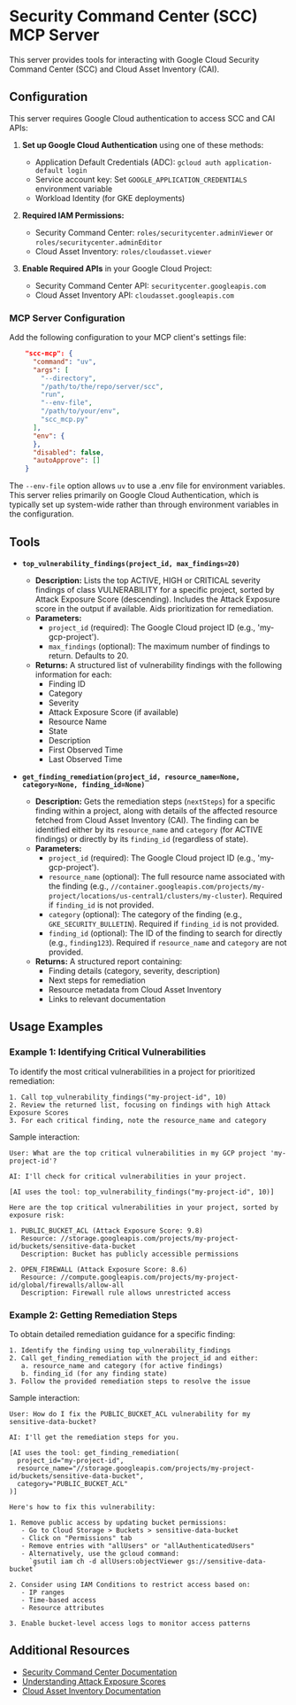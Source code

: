# Security Command Center (SCC) MCP Server

This server provides tools for interacting with Google Cloud Security Command Center (SCC) and Cloud Asset Inventory (CAI).

## Configuration

This server requires Google Cloud authentication to access SCC and CAI APIs:

1. **Set up Google Cloud Authentication** using one of these methods:
   - Application Default Credentials (ADC): `gcloud auth application-default login`
   - Service account key: Set `GOOGLE_APPLICATION_CREDENTIALS` environment variable
   - Workload Identity (for GKE deployments)

2. **Required IAM Permissions:**
   - Security Command Center: `roles/securitycenter.adminViewer` or `roles/securitycenter.adminEditor`
   - Cloud Asset Inventory: `roles/cloudasset.viewer`

3. **Enable Required APIs** in your Google Cloud Project:
   - Security Command Center API: `securitycenter.googleapis.com`
   - Cloud Asset Inventory API: `cloudasset.googleapis.com`

### MCP Server Configuration

Add the following configuration to your MCP client's settings file:

```json
    "scc-mcp": {
      "command": "uv",
      "args": [
        "--directory",
        "/path/to/the/repo/server/scc",
        "run",
        "--env-file",
        "/path/to/your/env",
        "scc_mcp.py"
      ],
      "env": {
      },
      "disabled": false,
      "autoApprove": []
    }
```

The `--env-file` option allows `uv` to use a .env file for environment variables. This server relies primarily on Google Cloud Authentication, which is typically set up system-wide rather than through environment variables in the configuration.

## Tools

- **`top_vulnerability_findings(project_id, max_findings=20)`**
    - **Description:** Lists the top ACTIVE, HIGH or CRITICAL severity findings of class VULNERABILITY for a specific project, sorted by Attack Exposure Score (descending). Includes the Attack Exposure score in the output if available. Aids prioritization for remediation.
    - **Parameters:**
        - `project_id` (required): The Google Cloud project ID (e.g., 'my-gcp-project').
        - `max_findings` (optional): The maximum number of findings to return. Defaults to 20.
    - **Returns:** A structured list of vulnerability findings with the following information for each:
        - Finding ID
        - Category
        - Severity
        - Attack Exposure Score (if available)
        - Resource Name
        - State
        - Description
        - First Observed Time
        - Last Observed Time

- **`get_finding_remediation(project_id, resource_name=None, category=None, finding_id=None)`**
    - **Description:** Gets the remediation steps (`nextSteps`) for a specific finding within a project, along with details of the affected resource fetched from Cloud Asset Inventory (CAI). The finding can be identified either by its `resource_name` and `category` (for ACTIVE findings) or directly by its `finding_id` (regardless of state).
    - **Parameters:**
        - `project_id` (required): The Google Cloud project ID (e.g., 'my-gcp-project').
        - `resource_name` (optional): The full resource name associated with the finding (e.g., `//container.googleapis.com/projects/my-project/locations/us-central1/clusters/my-cluster`). Required if `finding_id` is not provided.
        - `category` (optional): The category of the finding (e.g., `GKE_SECURITY_BULLETIN`). Required if `finding_id` is not provided.
        - `finding_id` (optional): The ID of the finding to search for directly (e.g., `finding123`). Required if `resource_name` and `category` are not provided.
    - **Returns:** A structured report containing:
        - Finding details (category, severity, description)
        - Next steps for remediation
        - Resource metadata from Cloud Asset Inventory
        - Links to relevant documentation

## Usage Examples

### Example 1: Identifying Critical Vulnerabilities

To identify the most critical vulnerabilities in a project for prioritized remediation:

```
1. Call top_vulnerability_findings("my-project-id", 10)
2. Review the returned list, focusing on findings with high Attack Exposure Scores
3. For each critical finding, note the resource_name and category
```

Sample interaction:
```
User: What are the top critical vulnerabilities in my GCP project 'my-project-id'?

AI: I'll check for critical vulnerabilities in your project.

[AI uses the tool: top_vulnerability_findings("my-project-id", 10)]

Here are the top critical vulnerabilities in your project, sorted by exposure risk:

1. PUBLIC_BUCKET_ACL (Attack Exposure Score: 9.8)
   Resource: //storage.googleapis.com/projects/my-project-id/buckets/sensitive-data-bucket
   Description: Bucket has publicly accessible permissions

2. OPEN_FIREWALL (Attack Exposure Score: 8.6)
   Resource: //compute.googleapis.com/projects/my-project-id/global/firewalls/allow-all
   Description: Firewall rule allows unrestricted access
```

### Example 2: Getting Remediation Steps

To obtain detailed remediation guidance for a specific finding:

```
1. Identify the finding using top_vulnerability_findings
2. Call get_finding_remediation with the project_id and either:
   a. resource_name and category (for active findings)
   b. finding_id (for any finding state)
3. Follow the provided remediation steps to resolve the issue
```

Sample interaction:
```
User: How do I fix the PUBLIC_BUCKET_ACL vulnerability for my sensitive-data-bucket?

AI: I'll get the remediation steps for you.

[AI uses the tool: get_finding_remediation(
  project_id="my-project-id",
  resource_name="//storage.googleapis.com/projects/my-project-id/buckets/sensitive-data-bucket",
  category="PUBLIC_BUCKET_ACL"
)]

Here's how to fix this vulnerability:

1. Remove public access by updating bucket permissions:
   - Go to Cloud Storage > Buckets > sensitive-data-bucket
   - Click on "Permissions" tab
   - Remove entries with "allUsers" or "allAuthenticatedUsers"
   - Alternatively, use the gcloud command:
     `gsutil iam ch -d allUsers:objectViewer gs://sensitive-data-bucket`

2. Consider using IAM Conditions to restrict access based on:
   - IP ranges 
   - Time-based access
   - Resource attributes

3. Enable bucket-level access logs to monitor access patterns
```

## Additional Resources

- [Security Command Center Documentation](https://cloud.google.com/security-command-center/docs)
- [Understanding Attack Exposure Scores](https://cloud.google.com/security-command-center/docs/concepts-attack-path-and-exposure-concepts)
- [Cloud Asset Inventory Documentation](https://cloud.google.com/asset-inventory/docs)
